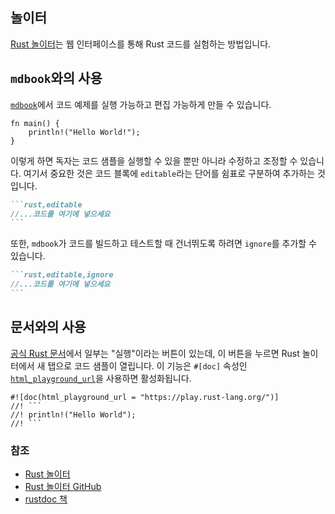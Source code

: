 ## 놀이터

[Rust 놀이터](https://play.rust-lang.org/)는 웹 인터페이스를 통해 Rust 코드를 실험하는 방법입니다.

## `mdbook`와의 사용

[`mdbook`][mdbook]에서 코드 예제를 실행 가능하고 편집 가능하게 만들 수 있습니다.

```rust,editable
fn main() {
    println!("Hello World!");
}
```

이렇게 하면 독자는 코드 샘플을 실행할 수 있을 뿐만 아니라 수정하고 조정할 수 있습니다. 여기서 중요한 것은 코드 블록에 `editable`라는 단어를 쉼표로 구분하여 추가하는 것입니다.

````markdown
```rust,editable
//...코드를 여기에 넣으세요
```
````

또한, `mdbook`가 코드를 빌드하고 테스트할 때 건너뛰도록 하려면 `ignore`를 추가할 수 있습니다.

````markdown
```rust,editable,ignore
//...코드를 여기에 넣으세요
```
````

## 문서와의 사용

[공식 Rust 문서][official-rust-docs]에서 일부는 "실행"이라는 버튼이 있는데, 이 버튼을 누르면 Rust 놀이터에서 새 탭으로 코드 샘플이 열립니다. 이 기능은 `#[doc]` 속성인 [`html_playground_url`][html-playground-url]을 사용하면 활성화됩니다.

```
#![doc(html_playground_url = "https://play.rust-lang.org/")]
//! ```
//! println!("Hello World");
//! ```
```

### 참조

- [Rust 놀이터][rust-playground]
- [Rust 놀이터 GitHub][rust-playground-github]
- [rustdoc 책][rustdoc-book]

[rust-playground]: https://play.rust-lang.org/
[rust-playground-github]: https://github.com/integer32llc/rust-playground/
[mdbook]: https://github.com/rust-lang/mdBook
[official-rust-docs]: https://doc.rust-lang.org/core/
[rustdoc-book]: https://doc.rust-lang.org/rustdoc/what-is-rustdoc.html
[html-playground-url]: https://doc.rust-lang.org/rustdoc/write-documentation/the-doc-attribute.html#html_playground_url
